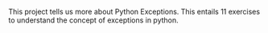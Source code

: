 This project tells us more about Python Exceptions. This entails 11 exercises to understand the concept of exceptions in python. 
